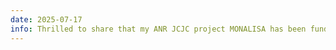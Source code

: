 ```yaml
---
date: 2025-07-17
info: Thrilled to share that my ANR JCJC project MONALISA has been funded :partying_face:! The project explores neural operators, structured learning, and convex optimization. Recruitment coming soon. Feel free to reach out if you're interested in collaborating or joining!
---
```

